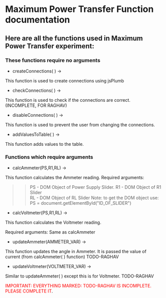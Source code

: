# Maximum Power Transfer Function documentation

## Here are all the functions used in Maximum Power Transfer experiment:
### These functions require no arguments
- createConnections( ) ->

This function is used to create connections using jsPlumb

- checkConnections( ) -> 

This function is used to check if the connections are correct. (INCOMPLETE, FOR RAGHAV)

- disableConnections( ) -> 

This function is used to prevent the user from changing the connections.

- addValuesToTable( ) -> 

This function adds values to the table.

### Functions which require arguments

- calcAmmeter(PS,R1,RL) -> 

This function calculates the Ammeter reading.
Required arguments:
>> PS - DOM Object of Power Supply Slider.
    R1 - DOM Object of R1 Slider  
    RL - DOM Object of RL Slider
Note: to get the DOM object use:
PS = document.getElementById("ID_OF_SLIDER")

- calcVoltmeter(PS,R1,RL) -> 

This function calculates the Voltmeter reading.

Required arguments:
Same as calcAmmeter



- updateAmmeter(AMMETER_VAR) -> 

This function updates the angle in Ammeter. It is passed the value of current (from calcAmmeter( ) function)
TODO-RAGHAV

- updateVoltmeter(VOLTMETER_VAR) -> 

Similar to updateAmmeter( ) except this is for Voltmeter.
TODO-RAGHAV

<span style="color:red">IMPORTANT: EVERYTHING MARKED: TODO-RAGHAV IS INCOMPLETE. PLEASE COMPLETE IT</span>.